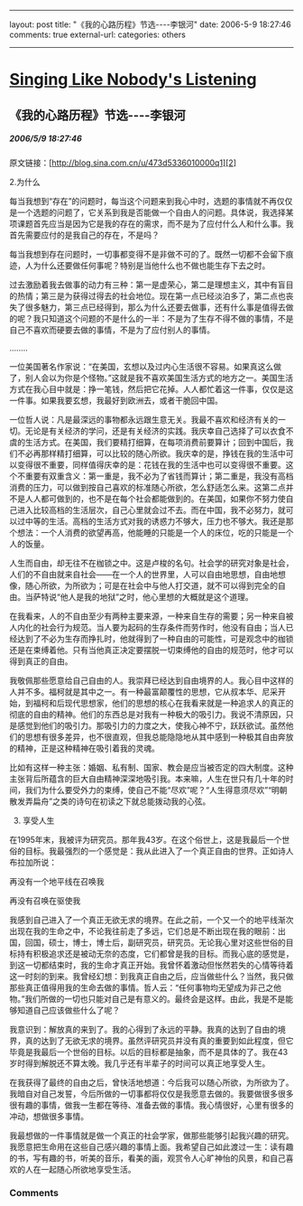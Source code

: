 
---
layout: post
title: "&#12298;&#25105;&#30340;&#24515;&#36335;&#21382;&#31243;&#12299;&#33410;&#36873;----&#26446;&#38134;&#27827;"
date: 2006-5-9 18:27:46
comments: true
external-url: 
categories: others

---

				
# [Singing Like Nobody's Listening][1]

   [1]: index.html

## 《我的心路历程》节选----李银河

##### 2006/5/9 18:27:46

原文链接：[http://blog.sina.com.cn/u/473d5336010000q1][2]

   [2]: http://blog.sina.com.cn/u/473d5336010000q1

2.为什么

每当我想到“存在”的问题时，每当这个问题来到我心中时，选题的事情就不再仅仅是一个选题的问题了，它关系到我是否能做一个自由人的问题。具体说，我选择某项课题首先应当是因为它是我的存在的需求，而不是为了应付什么人和什么事。我首先需要应付的是我自己的存在，不是吗？

每当我想到存在问题时，一切事都变得不是非做不可的了。既然一切都不会留下痕迹，人为什么还要做任何事呢？特别是当他什么也不做也能生存下去之时。

过去激励着我去做事的动力有三种：第一是虚荣心，第二是理想主义，其中有盲目的热情；第三是为获得过得去的社会地位。现在第一点已经淡泊多了，第二点也丧失了很多魅力，第三点已经得到，那么为什么还要去做事，还有什么事是值得去做的呢？我只知道这个问题的不是什么的一半：不是为了生存不得不做的事情，不是自己不喜欢而硬要去做的事情，不是为了应付别人的事情。

........

一位美国著名作家说：“在美国，玄想以及过内心生活很不容易。如果真这么做了，别人会以为你是个怪物。”这就是我不喜欢美国生活方式的地方之一。美国生活方式在我心目中就是：挣一笔钱，然后把它花掉。人人都忙着这一件事，仅仅是这一件事。如果我要玄想，我最好到欧洲去，或者干脆回中国。

一位哲人说：凡是最深远的事物都永远跟生意无关。我最不喜欢和经济有关的一切。无论是有关经济的学问，还是有关经济的实践。我庆幸自己选择了可以衣食不虞的生活方式。在美国，我们要精打细算，在每项消费前要算计；回到中国后，我们不必再那样精打细算，可以比较的随心所欲。我庆幸的是，挣钱在我的生活中可以变得很不重要，同样值得庆幸的是：花钱在我的生活中也可以变得很不重要。这个不重要有双重含义：第一重是，我不必为了省钱而算计；第二重是，我没有高档消费的压力，可以做到按自己喜欢的标准随心所欲，怎么舒适怎么来。这第二点并不是人人都可做到的，也不是在每个社会都能做到的。在美国，如果你不努力使自己进入比较高档的生活层次，自己心里就会过不去。而在中国，我不必努力，就可以过中等的生活。高档的生活方式对我的诱惑力不够大，压力也不够大。我还是那个想法：一个人消费的欲望再高，他能睡的只能是一个人的床位，吃的只能是一个人的饭量。

人生而自由，却无往不在枷锁之中。这是卢梭的名句。社会学的研究对象是社会，人们的不自由就来自社会——在一个人的世界里，人可以自由地思想，自由地想像，随心所欲，为所欲为；可是在社会中与他人打交道，就不可以得到完全的自由。当萨特说“他人是我的地狱”之时，他心里想的大概就是这个道理。 

在我看来，人的不自由至少有两种主要来源，一种来自生存的需要；另一种来自被人内化的社会行为规范。当人要为起码的生存条件而劳作时，他没有自由；当人已经达到了不必为生存而挣扎时，他就得到了一种自由的可能性，可是观念中的枷锁还是在束缚着他。只有当他真正决定要摆脱一切束缚他的自由的规范时，他才可以得到真正的自由。

我敬佩那些愿意给自己自由的人。我崇拜已经达到自由境界的人。我心目中这样的人并不多。福柯就是其中之一。有一种最富颠覆性的思想，它从叔本华、尼采开始，到福柯和后现代思想家，他们的思想的核心在我看来就是一种追求人的真正的彻底的自由的精神。他们的东西总是对我有一种极大的吸引力。我说不清原因，只是感觉到他们的吸引力。那吸引力的力度之大，使我心神不宁，跃跃欲试。虽然他们的思想有很多差异，也不很直观，但我总能隐隐地从其中感到一种极其自由奔放的精神，正是这种精神在吸引着我的灵魂。

比如有这样一种主张：婚姻、私有制、国家、教会是应当被否定的四大制度。这种主张背后所蕴含的巨大自由精神深深地吸引我。本来嘛，人生在世只有几十年的时间，我们为什么要受外力的束缚，使自己不能“尽欢”呢？“人生得意须尽欢”“明朝散发弄扁舟”之类的诗句在初读之下就总能拨动我的心弦。

3. 享受人生

在1995年末，我被评为研究员。那年我43岁。在这个俗世上，这是我最后一个世俗的目标。我最强烈的一个感觉是：我从此进入了一个真正自由的世界。正如诗人布拉加所说：

再没有一个地平线在召唤我

再没有召唤在驱使我

我感到自己进入了一个真正无欲无求的境界。在此之前，一个又一个的地平线渐次出现在我的生命之中，不论我往前走了多远，它们总是不断出现在我的眼前：出国，回国，硕士，博士，博士后，副研究员，研究员。无论我心里对这些世俗的目标持有积极追求还是被动无奈的态度，它们都曾是我的目标。而我心底的感觉是，到这一切都结束时，我的生命才真正开始。我曾怀着激动但怅然若失的心情等待着这一时刻的到来。我曾经幻想：到我真正自由之后，应当做些什么？当然，我只做那些真正值得用我的生命去做的事情。哲人云：“任何事物均无望成为非己之他物。”我们所做的一切也只能对自己是有意义的。最终会是这样。由此，我是不是能够知道自己应该做些什么了呢？

我意识到：解放真的来到了。我的心得到了永远的平静。我真的达到了自由的境界，真的达到了无欲无求的境界。虽然评研究员并没有真的重要到如此程度，但它毕竟是我最后一个世俗的目标。以后的目标都是抽象，而不是具体的了。我在43岁时得到解脱还不算太晚。我几乎还有半辈子的时间可以真正地享受人生。

在我获得了最终的自由之后，曾快活地想道：今后我可以随心所欲，为所欲为了。我暗自对自己发誓，今后所做的一切事都将仅仅是我愿意去做的。我要做很多很多很有趣的事情，做我一生都在等待、准备去做的事情。我心情很好，心里有很多的冲动，想做很多事情。

我最想做的一件事情就是做一个真正的社会学家，做那些能够引起我兴趣的研究。我愿意把生命用在这些自己感兴趣的事情上面。我希望自己如此渡过一生：读有趣的书，写有趣的书，听美的音乐，看美的画，观赏令人心旷神怡的风景，和自己喜欢的人在一起随心所欲地享受生活。

### Comments